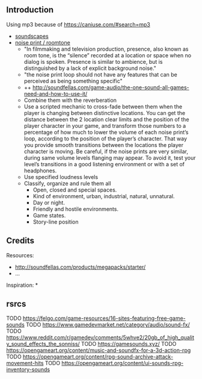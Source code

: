 

## Introduction
Using mp3 because of https://caniuse.com/#search=mp3


* [soundscapes](https://en.wikipedia.org/wiki/Soundscape)
* [noise print / roomtone](http://soundfellas.com/game-audio/the-one-sound-all-games-need-and-how-to-use-it/)
  * "In filmmaking and television production, presence, also known as room tone, is the “silence” recorded at a location or space when no dialog is spoken. Presence is similar to ambience, but is distinguished by a lack of explicit background noise."
  * "the noise print loop should not have any features that can be perceived as being something specific"
  * ++ http://soundfellas.com/game-audio/the-one-sound-all-games-need-and-how-to-use-it/
  * Combine them with the reverberation
  * Use a scripted mechanic to cross-fade between them when the player is changing between distinctive locations. You can get the distance between the 2 location clear limits and the position of the player character in your game, and transform those numbers to a percentage of how much to lower the volume of each noise print’s loop, according to the position of the player’s character. That way you provide smooth transitions between the locations the player character is moving. Be careful, if the noise prints are very similar, during same volume levels flanging may appear. To avoid it, test your level’s transitions in a good listening environment or with a set of headphones.
  * Use specified loudness levels
  * Classify, organize and rule them all
    * Open, closed and special spaces.
    * Kind of environment, urban, industrial, natural, unnatural.
    * Day or night.
    * Friendly and hostile environments.
    * Game states.
    * Story-line position

## Credits

Resources:
* http://soundfellas.com/products/megapacks/starter/
* ...

Inspiration:
* 


## rsrcs
TODO https://felgo.com/game-resources/16-sites-featuring-free-game-sounds
TODO https://www.gamedevmarket.net/category/audio/sound-fx/
TODO https://www.reddit.com/r/gamedev/comments/5whve2/20gb_of_high_quality_sound_effects_the_sonniss/
TODO https://gamesounds.xyz/
TODO https://opengameart.org/content/music-and-soundfx-for-a-3d-action-rpg
TODO https://opengameart.org/content/rpg-sound-archive-attack-movement-hits
TODO https://opengameart.org/content/ui-sounds-rpg-inventory-sounds
